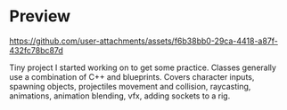 # Preview
https://github.com/user-attachments/assets/f6b38bb0-29ca-4418-a87f-432fc78bc87d

Tiny project I started working on to get some practice. Classes generally use a combination of C++ and blueprints. Covers character inputs, spawning objects, projectiles movement and collision, raycasting, animations, animation blending, vfx, adding sockets to a rig.
